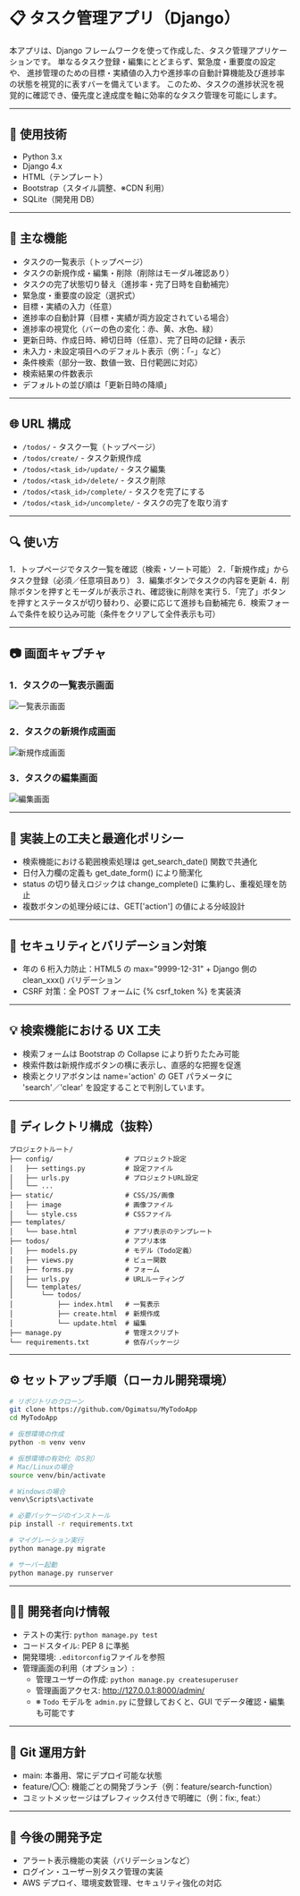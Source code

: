 # 📋 タスク管理アプリ（Django）

本アプリは、Django フレームワークを使って作成した、タスク管理アプリケーションです。
単なるタスク登録・編集にとどまらず、緊急度・重要度の設定や、
進捗管理のための目標・実績値の入力や進捗率の自動計算機能及び進捗率の状態を視覚的に表すバーを備えています。
このため、タスクの進捗状況を視覚的に確認でき、優先度と達成度を軸に効率的なタスク管理を可能にします。

---

## 🚀 使用技術

- Python 3.x
- Django 4.x
- HTML（テンプレート）
- Bootstrap（スタイル調整、※CDN 利用）
- SQLite（開発用 DB）

---

## 🧩 主な機能

- タスクの一覧表示（トップページ）
- タスクの新規作成・編集・削除（削除はモーダル確認あり）
- タスクの完了状態切り替え（進捗率・完了日時を自動補完）
- 緊急度・重要度の設定（選択式）
- 目標・実績の入力（任意）
- 進捗率の自動計算（目標・実績が両方設定されている場合）
- 進捗率の視覚化（バーの色の変化：赤、黄、水色、緑）
- 更新日時、作成日時、締切日時（任意）、完了日時の記録・表示
- 未入力・未設定項目へのデフォルト表示（例：「-」など）
- 条件検索（部分一致、数値一致、日付範囲に対応）
- 検索結果の件数表示
- デフォルトの並び順は「更新日時の降順」

---

## 🌐 URL 構成

- `/todos/` - タスク一覧（トップページ）
- `/todos/create/` - タスク新規作成
- `/todos/<task_id>/update/` - タスク編集
- `/todos/<task_id>/delete/` - タスク削除
- `/todos/<task_id>/complete/` - タスクを完了にする
- `/todos/<task_id>/uncomplete/` - タスクの完了を取り消す

---

## 🔍 使い方

1．トップページでタスク一覧を確認（検索・ソート可能）
2．「新規作成」からタスク登録（必須／任意項目あり）
3．編集ボタンでタスクの内容を更新
4．削除ボタンを押すとモーダルが表示され、確認後に削除を実行
5．「完了」ボタンを押すとステータスが切り替わり、必要に応じて進捗も自動補完
6．検索フォームで条件を絞り込み可能（条件をクリアして全件表示も可）

---

## 📷 画面キャプチャ

### 1．タスクの一覧表示画面

![一覧表示画面](static/image/index.png)

### 2．タスクの新規作成画面

![新規作成画面](static/image/create.png)

### 3．タスクの編集画面

![編集画面](static/image/update.png)

---

## 🧠 実装上の工夫と最適化ポリシー

- 検索機能における範囲検索処理は get_search_date() 関数で共通化
- 日付入力欄の定義も get_date_form() により簡潔化
- status の切り替えロジックは change_complete() に集約し、重複処理を防止
- 複数ボタンの処理分岐には、GET['action'] の値による分岐設計

---

## 🔐 セキュリティとバリデーション対策

- 年の 6 桁入力防止：HTML5 の max="9999-12-31" + Django 側の clean_xxx() バリデーション
- CSRF 対策：全 POST フォームに {% csrf_token %} を実装済

---

## 💡 検索機能における UX 工夫

- 検索フォームは Bootstrap の Collapse により折りたたみ可能
- 検索件数は新規作成ボタンの横に表示し、直感的な把握を促進
- 検索とクリアボタンは name='action' の GET パラメータに 'search'／'clear' を設定することで判別しています。

---

## 📁 ディレクトリ構成（抜粋）

```
プロジェクトルート/
├── config/                  # プロジェクト設定
│   ├── settings.py          # 設定ファイル
│   ├── urls.py              # プロジェクトURL設定
│   └── ...
├── static/                  # CSS/JS/画像
│   ├── image                # 画像ファイル
│   └── style.css            # CSSファイル
├── templates/
│   └── base.html            # アプリ表示のテンプレート
├── todos/                   # アプリ本体
│   ├── models.py            # モデル（Todo定義）
│   ├── views.py             # ビュー関数
│   ├── forms.py             # フォーム
│   ├── urls.py              # URLルーティング
│   └── templates/
│       └── todos/
│           ├── index.html   # 一覧表示
│           ├── create.html  # 新規作成
│           └── update.html  # 編集
├── manage.py                # 管理スクリプト
└── requirements.txt         # 依存パッケージ
```

---

## ⚙️ セットアップ手順（ローカル開発環境）

```bash
# リポジトリのクローン
git clone https://github.com/Ogimatsu/MyTodoApp
cd MyTodoApp

# 仮想環境の作成
python -m venv venv

# 仮想環境の有効化（OS別）
# Mac/Linuxの場合
source venv/bin/activate

# Windowsの場合
venv\Scripts\activate

# 必要パッケージのインストール
pip install -r requirements.txt

# マイグレーション実行
python manage.py migrate

# サーバー起動
python manage.py runserver
```

---

## 👨‍💻 開発者向け情報

- テストの実行: `python manage.py test`
- コードスタイル: PEP 8 に準拠
- 開発環境: `.editorconfig`ファイルを参照
- 管理画面の利用（オプション）:
  - 管理ユーザーの作成: `python manage.py createsuperuser`
  - 管理画面アクセス: http://127.0.0.1:8000/admin/
  - ※ `Todo` モデルを `admin.py` に登録しておくと、GUI でデータ確認・編集も可能です

---

## 🌱 Git 運用方針

- main: 本番用、常にデプロイ可能な状態
- feature/〇〇: 機能ごとの開発ブランチ（例：feature/search-function）
- コミットメッセージはプレフィックス付きで明確に（例：fix:, feat:）

---

## 📅 今後の開発予定

- アラート表示機能の実装（バリデーションなど）
- ログイン・ユーザー別タスク管理の実装
- AWS デプロイ、環境変数管理、セキュリティ強化の対応
